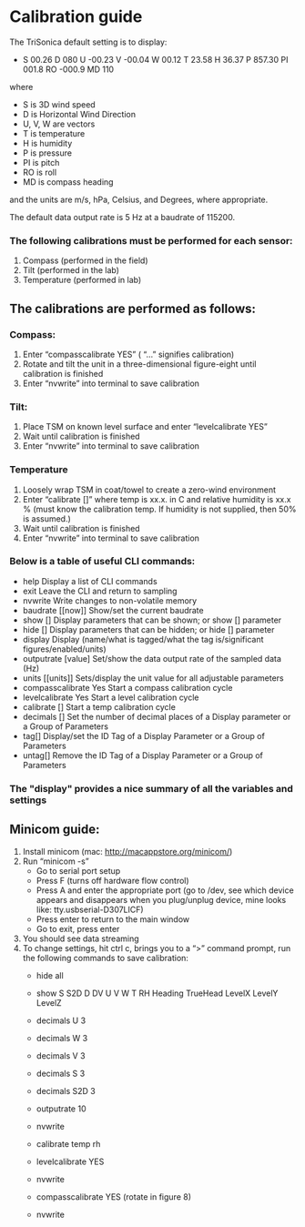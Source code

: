 # Calibration guide


The TriSonica default setting is to display:
* S  00.26 D  080 U -00.23 V -00.04 W  00.12 T  23.58 H  36.37 P  857.30 PI  001.8 RO -000.9 MD  110 

where 

* S is 3D wind speed
* D is Horizontal Wind Direction
* U, V, W are vectors
* T is temperature
* H is humidity
* P is pressure
* PI is pitch
* RO is roll
* MD is compass heading

and the units are m/s, hPa, Celsius, and Degrees, where appropriate. 

The default data output rate is 5 Hz at a baudrate of 115200. 


### The following calibrations must be performed for each sensor:

1)	Compass (performed in the field)
2)	Tilt (performed in the lab)
3)	Temperature (performed in lab)


## The calibrations are performed as follows:

### Compass:

1)	Enter “compasscalibrate YES”  ( “…” signifies calibration)
2)	Rotate and tilt the unit in a three-dimensional figure-eight until calibration is finished
3)	Enter “nvwrite” into terminal to save calibration


### Tilt:

1)	Place TSM on known level surface and enter “levelcalibrate YES” 
2)	Wait until calibration is finished
3)	Enter “nvwrite” into terminal to save calibration

### Temperature

1)	Loosely wrap TSM in coat/towel to create a zero-wind environment
2)	Enter “calibrate <temp> [<rh>]” where temp is xx.x. in C and relative humidity is xx.x % (must know the calibration temp. If humidity is not supplied, then 50% is assumed.) 
3)	Wait until calibration is finished
4)	Enter “nvwrite” into terminal to save calibration



### Below is a table of useful CLI commands:


* help <command>	Display a list of CLI commands
* exit	Leave the CLI and return to sampling
* nvwrite	Write changes to non-volatile memory
* baudrate [<baud>[now]]	Show/set the current baudrate
* show [<parameter>]	Display parameters that can be shown; or show [] parameter
* hide [<parameters>]	Display parameters that can be hidden; or hide [] parameter
* display	Display 
(name/what is tagged/what the tag is/significant figures/enabled/units)
* outputrate [value]	Set/show the data output rate of the sampled data (Hz)
* units [<parameter>[units]]	Sets/display the unit value for all adjustable parameters
* compasscalibrate Yes	Start a compass calibration cycle
* levelcalibrate Yes	Start a level calibration cycle
* calibrate <temp> [<rh>]	Start a temp calibration cycle
* decimals [<param>]	Set the number of decimal places of a Display parameter or a Group of Parameters
* tag[<param>]	Display/set the ID Tag of a Display Parameter or a Group of Parameters
* untag[<param>]	Remove the ID Tag of a Display Parameter or a Group of Parameters


### The "display" provides a nice summary of all the variables and settings


## Minicom guide:


1.	Install minicom (mac: http://macappstore.org/minicom/)
2.	Run “minicom -s”
    * Go to serial port setup
    * Press F (turns off hardware flow control)
    * Press A and enter the appropriate port (go to /dev, see which device appears and disappears when you plug/unplug device, mine looks like: tty.usbserial-D307LICF)
    * Press enter to return to the main window
    * Go to exit, press enter
3.	You should see data streaming
4.	To change settings, hit ctrl c, brings you to a “>” command prompt, run the following commands to save calibration:
    * hide all
    * show S S2D D DV U V W T RH Heading TrueHead LevelX LevelY LevelZ
    * decimals U 3
    * decimals W 3
    * decimals V 3
    * decimals S 3
    * decimals S2D 3
    * outputrate 10
    * nvwrite

    * calibrate temp rh
    * levelcalibrate YES
    * nvwrite

    * compasscalibrate YES (rotate in figure 8)
    * nvwrite




